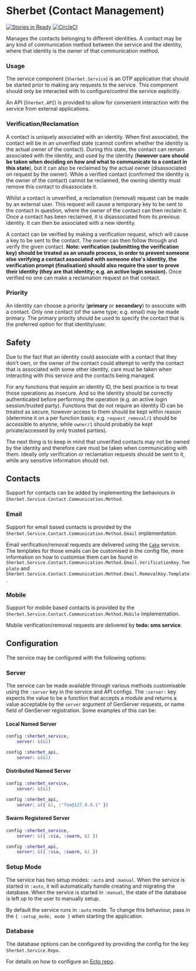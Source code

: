 # Sherbet (Contact Management)

[![Stories in Ready](https://badge.waffle.io/ZURASTA/sherbet.png?label=ready&title=Ready)](https://waffle.io/ZURASTA/sherbet?utm_source=badge)
[![CircleCI](https://circleci.com/gh/ZURASTA/sherbet.svg?style=svg)](https://circleci.com/gh/ZURASTA/sherbet)

Manages the contacts belonging to different identities. A contact may be any kind of communication method between the service and the identity, where that identity is the owner of that communication method.


### Usage

The service component (`Sherbet.Service`) is an OTP application that should be started prior to making any requests to the service. This component should only be interacted with to configure/control the service explicitly.

An API (`Sherbet.API`) is provided to allow for convenient interaction with the service from external applications.


### Verification/Reclamation

A contact is uniquely associated with an identity. When first associated, the contact will be in an unverified state (cannot confirm whether the identity is the actual owner of the contact). During this state, the contact can remain associated with the identity, and used by the identity (__however care should be taken when deciding on how and what to communicate to a contact in this state__), but it can also be reclaimed by the actual owner (disassociated on request by the owner). While a verified contact (confirmed the identity is the owner of the contact) cannot be reclaimed, the owning identity must remove this contact to disassociate it.

Whilst a contact is unverified, a reclamation (removal) request can be made by an external user. This request will cause a temporary key to be sent to the contact in question, where the owner of the contact can then reclaim it. Once a contact has been reclaimed, it is disassociated from its previous identity. It can then be associated with a new identity.

A contact can be verified by making a verification request, which will cause a key to be sent to the contact. The owner can then follow through and verify the given contact. __Note: verification (submitting the verification key) should be treated as an unsafe process, in order to prevent someone else verifying a contact associated with someone else's identity, the verification prompt (finalisation) should also require the user to prove their identity (they are that identity; e.g. an active login session).__ Once verified no one can make a reclamation request on that contact.


### Priority

An identity can choose a priority (__primary__ or __secondary__) to associate with a contact. Only one contact (of the same type; e.g. email) may be made primary. The primary priority should be used to specify the contact that is the preferred option for that identity/user.


## Safety

Due to the fact that an identity could associate with a contact that they don't own, or the owner of the contact could attempt to verify the contact that is associated with some other identity, care must be taken when interacting with this service and the contacts being managed.

For any functions that require an identity ID, the best practice is to treat those operations as insecure. And so the identity should be correctly authenticated before performing the operation (e.g. an active login session/trusted party). Functions that do not require an identity ID can be treated as secure, however access to them should be kept within reason (determine it on a per function basis; e.g. `request_removal/1` should be accessible to anyone, while `owner/1` should probably be kept private/accessed by only trusted parties).

The next thing is to keep in mind that unverified contacts may not be owned by the identity and therefore care must be taken when communicating with them. Ideally only verification or reclamation requests should be sent to it, while any sensitive information should not.


Contacts
--------

Support for contacts can be added by implementing the behaviours in `Sherbet.Service.Contact.Communication.Method`.


### Email

Support for email based contacts is provided by the `Sherbet.Service.Contact.Communication.Method.Email` implementation.

Email verification/removal requests are delivered using the [`Cake`](https://github.com/ZURASTA/cake) service. The templates for those emails can be customised in the config file, more information on how to customise them can be found in `Sherbet.Service.Contact.Communication.Method.Email.VerificationKey.Template` and `Sherbet.Service.Contact.Communication.Method.Email.RemovalKey.Template`.


### Mobile

Support for mobile based contacts is provided by the `Sherbet.Service.Contact.Communication.Method.Mobile` implementation.

Mobile verification/removal requests are delivered by __todo: sms service__.


Configuration
-------------

The service may be configured with the following options:

### Server

The service can be made available through various methods customisable using the `:server` key in the service and API configs. The `:server:` key expects the value to be a function that accepts a module and returns a value acceptable by the `server` argument of GenServer requests, or name field of GenServer registration. Some examples of this can be:

#### Local Named Server

```elixir
config :sherbet_service,
    server: &(&1)

config :sherbet_api,
    server: &(&1)
```

#### Distributed Named Server

```elixir
config :sherbet_service,
    server: &(&1)

config :sherbet_api,
    server: &({ &1, :"foo@127.0.0.1" })
```

#### Swarm Registered Server

```elixir
config :sherbet_service,
    server: &({ :via, :swarm, &1 })

config :sherbet_api,
    server: &({ :via, :swarm, &1 })
```

### Setup Mode

The service has two setup modes: `:auto` and `:manual`. When the service is started in `:auto`, it will automatically handle creating and migrating the database. When the service is started in `:manual`, the state of the database is left up to the user to manually setup.

By default the service runs in `:auto` mode. To change this behaviour, pass in the `{ :setup_mode, mode }` when starting the application.

### Database

The database options can be configured by providing the config for the key `Sherbet.Service.Repo`.

For details on how to configure an [Ecto repo](https://hexdocs.pm/ecto/Ecto.Repo.html).
